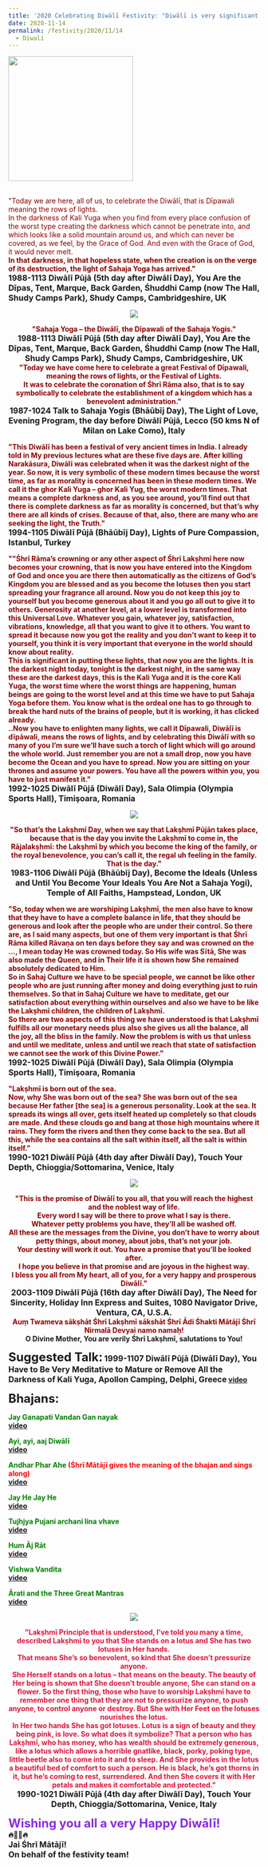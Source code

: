 ```yaml
---
title: '2020 Celebrating Diwālī Festivity: "Diwālī is very significant because today is the darkest day, darkest night and longest night, and to end it up they put lights." '
date: 2020-11-14
permalink: /festivity/2020/11/14
  - Diwali
---
```


<div style="text-align: left"><img src="/images/image00.png" width="250" /></div><br>

<p>
<font color="DarkRed">"Today we are here, all of us, to celebrate the Diwālī, that is Dīpawali meaning the rows of lights.<br>
In the darkness of Kali Yuga when you find from every place confusion of the worst type creating the darkness which cannot be penetrate into, and which looks like a solid mountain around us, and which can never be covered, as we feel, by the Grace of God. And even with the Grace of God, it would never melt.<br>
<b>In that darkness, in that hopeless state, when the creation is on the verge of its destruction, the light of Sahaja Yoga has arrived.<b>"</font><br>
<font size="+0"><b>1988-1113 Diwālī Pūjā (5th day after Diwālī Day), You Are the Dīpas, Tent, Marque, Back Garden, Śhuddhi Camp (now The Hall, Shudy Camps Park), Shudy Camps, Cambridgeshire, UK</b></font>
</p>

<div style="text-align: center"><img src="/images/image557.png" /></div>

<p style="text-align:center;">
<font color="DarkRed"><b>"Sahaja Yoga – the Diwālī, the Dīpawali of the Sahaja Yogis."</b></font><br>
<font size="+0"><b>1988-1113 Diwālī Pūjā (5th day after Diwālī Day), You Are the Dīpas, Tent, Marque, Back Garden, Śhuddhi Camp (now The Hall, Shudy Camps Park), Shudy Camps, Cambridgeshire, UK</b></font><br>
<font color="DarkRed">"Today we have come here to celebrate a great Festival of Dīpawali, meaning the rows of lights, or the Festival of Lights.<br>
It was to celebrate the coronation of Śhrī Rāma also, that is to say symbolically to celebrate the establishment of a kingdom which has a benevolent administration."</font><br>
<font size="+0"><b>1987-1024 Talk to Sahaja Yogis (Bhāūbīj Day), The Light of Love, Evening Program, the day before Diwālī Pūjā, Lecco (50 kms N of Milan on Lake Como), Italy</b></font>
</p>

<p>
<font color="DarkRed">"<b>This Diwālī has been a festival of very ancient times in India. I already told in My previous lectures what are these five days are. After killing Narakāsura, Diwālī was celebrated when it was the darkest night of the year.</b> So now, it is very symbolic of these modern times because the worst time, as far as morality is concerned has been in these modern times. We call it the ghor Kali Yuga – ghor Kali Yug, the worst modern times. That means a complete darkness and, as you see around, you’ll find out that there is complete darkness as far as morality is concerned, but that’s why there are all kinds of crises. Because of that, also, there are many who are seeking the light, the Truth."</font><br>
<font size="+0"><b>1994-1105 Diwālī Pūjā (Bhāūbīj Day), Lights of Pure Compassion, Istanbul, Turkey</b></font>
</p>

<p>
<font color="DarkRed">"<b>"Śhrī Rāma’s crowning or any other aspect of Śhrī Lakṣhmī here now becomes your crowning, that is now you have entered into the Kingdom of God and once you are there then automatically as the citizens of God’s Kingdom you are blessed and as you become the lotuses then you start spreading your fragrance all around.</b> Now you do not keep this joy to yourself but you become generous about it and you go all out to give it to others. Generosity at another level, at a lower level is transformed into this Universal Love. Whatever you gain, whatever joy, satisfaction, vibrations, knowledge, all that you want to give it to others. You want to spread it because now you got the reality and you don’t want to keep it to yourself, you think it is very important that everyone in the world should know about reality.<br>
This is significant in putting these lights, that now you are the lights. It is the darkest night today, tonight is the darkest night, in the same way these are the darkest days, this is the Kali Yuga and it is the core Kali Yuga, the worst time where the worst things are happening, human beings are going to the worst level and at this time we have to put Sahaja Yoga before them. You know what is the ordeal one has to go through to break the hard nuts of the brains of people, but it is working, it has clicked already.<br>
..Now you have to enlighten many lights, we call it Dīpawali, Diwālī is dīpāwali, means the rows of lights, and by celebrating this Diwālī with so many of you I’m sure we’ll have such a torch of light which will go around the whole world. Just remember you are not a small drop, now you have become the Ocean and you have to spread. Now you are sitting on your thrones and assume your powers. You have all the powers within you, you have to just manifest it."</font><br>
<font size="+0"><b>1992-1025 Diwālī Pūjā (Diwālī Day), Sala Olimpia (Olympia Sports Hall), Timişoara, Romania</b></font>
</p>

<div style="text-align: center"><img src="/images/image558.png" /></div>

<p style="text-align:center;">
<font color="DarkRed">"<b>So that’s the Lakṣhmī Day, when we say that Lakṣhmī Pūjān takes place, because that is the day you
invite the Lakṣhmī to come in, the Rājalakṣhmī:</b> the Lakṣhmī by which you become the king of the family,
or the royal benevolence, you can’s call it, the regal uh feeling in the family. That is the day."</font><br>
<font size="+0"><b>1983-1106 Diwālī Pūjā (Bhāūbīj Day), Become the Ideals (Unless and Until You Become Your Ideals You Are Not a Sahaja Yogi), Temple of All Faiths, Hampstead, London, UK</b></font>
</p>

<p>
<font color="DarkRed">"So, today when we are worshiping Lakṣhmī, the men also have to know that they have to have a complete balance in life, that they should be generous and look after the people who are under their control. So there are, as I said many aspects, but one of them very important is that Śhrī Rāma killed Rāvaṇa on ten days before they say and was crowned on the ..., I mean today He was crowned today. So His wife was Sītā, She was also made the Queen, and in Their life it is shown how She remained absolutely dedicated to Him.<br>
So in Sahaj Culture we have to be special people, we cannot be like other people who are just running after money and doing everything just to ruin themselves. So that in Sahaj Culture we have to meditate, get our satisfaction about everything within ourselves and also we have to be like the Lakṣhmī children, the children of Lakṣhmī.<br>
So there are two aspects of this thing we have understood is that Lakṣhmī fulfills all our monetary needs plus also she gives us all the balance, all the joy, all the bliss in the family. Now the problem is with us that unless and until we meditate, unless and until we reach that state of satisfaction we cannot see the work of this Divine Power."</font><br>
<font size="+0"><b>1992-1025 Diwālī Pūjā (Diwālī Day), Sala Olimpia (Olympia Sports Hall), Timişoara, Romania</b></font>
</p>

<p>
<font color="DarkRed">"<b>Lakṣhmī is born out of the sea.</b><br>
Now, why She was born out of the sea? <b>She was born out of the sea because Her father [the sea] is a generous personality.</b> Look at the sea. It spreads its wings all over, gets itself heated up completely so that clouds are made. And these clouds go and bang at those high mountains where it rains. They form the rivers and then they come back to the sea. But all this, while the sea contains all the salt within itself, all the salt is within itself."</font><br>
<font size="+0"><b>1990-1021 Diwālī Pūjā (4th day after Diwālī Day), Touch Your Depth, Chioggia/Sottomarina, Venice, Italy</b></font>
</p>


<div style="text-align: center"><img src="/images/image559.png" /></div>

<p style="text-align:center;">
<font color="DarkRed"><b>"This is the promise of Diwālī to you all, that you will reach the highest and the noblest way of life.<br>
Every word I say will be there to prove what I say is there.<br>
Whatever petty problems you have, they’ll all be washed off.<br>
All these are the messages from the Divine, you don’t have to worry about petty things, about money, about jobs, that’s not your job.<br>
Your destiny will work it out. You have a promise that you’ll be looked after.<br>
I hope you believe in that promise and are joyous in the highest way.<br> 
I bless you all from My heart, all of you, for a very happy and prosperous Diwālī."</b></font><br>
<font size="+0"><b>2003-1109 Diwālī Pūjā (16th day after Diwālī Day), The Need for Sincerity, Holiday Inn Express and Suites, 1080 Navigator Drive, Ventura, CA, U.S.A.</b></font>
<br>
<font color="DarkRed"><b>Auṃ Twameva sākṣhāt Śhrī Lakṣhmī sākshāt Śhrī Ādi Śhakti Mātājī Śhrī Nirmalā Devyai namo namaḥ!</b></font><br>
<b>O Divine Mother, You are verily Śhrī Lakṣhmī, salutations to You! </b>
</p>

<font size="+2"><b>Suggested Talk:</b></font> 
<font size="+0"><b>1999-1107 Diwālī Pūjā (Diwālī Day), You Have to Be Very Meditative to Mature or Remove All the Darkness of Kali Yuga, Apollon Camping, Delphi, Greece</b></font>
<a href="outube.com/watch?reload=9&v=cN0R36i0ODc&feature=emb_logo&ab_channel=TeachingsofH.H.ShriMatajiNirmalaDevi"> video</a><br>

<font size="+2"><b>Bhajans:</b></font>

<p>
<font color="green"><b>Jay Ganapati Vandan Gan nayak</b></font><br>
<a href="https://www.youtube.com/watch?v=UYUFjJDsD48&ab_channel=SahajaYoga"> video</a><br>
</p>

<p>
<font color="green"><b>Ayi, ayi, aaj Diwālī</b></font><br>
<a href="https://seven-teams.github.io/Videos_Links.html">video</a>
</p>
 
<p>
<font color="green"><b>Andhar Phar Ahe <font color="red">(Śhrī Mātājī gives the meaning of the bhajan and sings along)</font></b></font><br>
<a href="https://seven-teams.github.io/Videos_Links.html">video</a> 
</p>

<p>
<font color="green"><b>Jay He Jay He</b></font><br>
<a href="https://www.youtube.com/watch?v=Jdr_qq1tKYI&ab_channel=SahajayogaCulture">video</a> 
</p>

<p>
<font color="green"><b>Tujhjya Pujani archani lina vhave</b></font><br>
<a href="https://seven-teams.github.io/Videos_Links.html">video</a> 
</p>

<p>
<font color="green"><b>Hum Āj Rāt</b></font><br>
<a href="https://www.youtube.com/watch?v=HEQdbyjuHqs&ab_channel=SahajaYoga">video</a>
</p>

<p>
<font color="green"><b>Vishwa Vandita</b></font><br>
<a href="https://www.youtube.com/watch?v=-1L2orIZ1DU&feature=youtu.be&ab_channel=SahajaYoga">video</a>
</p>

<p>
<font color="green"><b>Ārati and the Three Great Mantras</b></font><br>
<a href="https://seven-teams.github.io/Videos_Links.html">video</a>
</p>

<div style="text-align: center"><img src="/images/image560.png" /></div>

<p style="text-align:center;">
<font color="Crimson">"Lakṣhmī Principle that is understood, I’ve told you many a time, described Lakṣhmī to you that She stands on a lotus and She has two lotuses in Her hands.<br> 
That means She’s so benevolent, so kind that She doesn’t pressurize anyone.<br>
She Herself stands on a lotus – that means on the beauty. The beauty of Her being is shown
that She doesn’t trouble anyone, She can stand on a flower. So the first thing, those who have to worship Lakṣhmī have to remember one thing that they are not to pressurize anyone, to push anyone, to control anyone or destroy. But She with Her Feet on the lotuses nourishes the lotus.<br>
In Her two hands She has got lotuses. Lotus is a sign of beauty and they being pink, is love. So what does it symbolize? That a person who has Lakṣhmī, who has money, who has wealth should be extremely generous, like a lotus which allows a horrible gnatlike, black, porky, poking type, little beetle also to come into it and to sleep. And She provides in the lotus a beautiful bed of comfort to such a person. He is black, he’s got thorns in it, but he’s coming to rest, surrendered. And then She covers it with Her petals and makes it comfortable and protected."</font><br>
<font size="+0"><b>1990-1021 Diwālī Pūjā (4th day after Diwālī Day), Touch Your Depth, Chioggia/Sottomarina, Venice, Italy</b></font>
</p>

<p>
<font size="+2"><font color="BlueViolet">Wishing you all a very Happy Diwālī!</font></font><br>
🔥🌺🎊🔥<br>
<font size="+0">Jai Śhrī Mātājī!<br>
On behalf of the festivity team!</font>
</p>